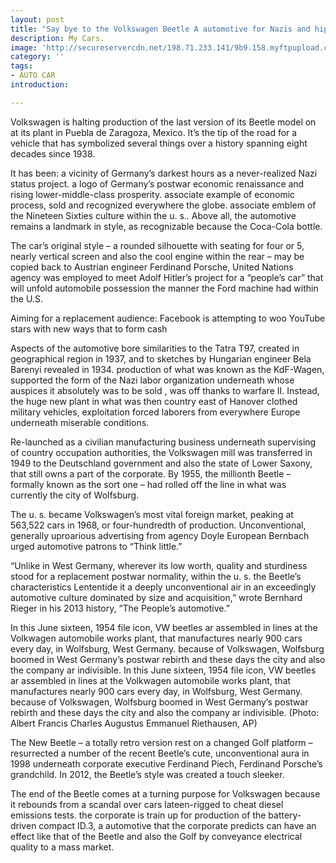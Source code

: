 ```yaml
---
layout: post
title: "Say bye to the Volkswagen Beetle A automotive for Nazis and hippies alike"
description: My Cars.
image: 'http://secureservercdn.net/198.71.233.141/9b9.158.myftpupload.com/wp-content/uploads/2018/11/2017_PRIUS_PHV_Aqua_Solar_Roof_Detail_01-750x500-750x400.jpg'
category: ''
tags:
- AUTO CAR
introduction:

---
```

Volkswagen is halting production of the last version of its Beetle model on at its plant in Puebla de Zaragoza, Mexico. It’s the tip of the road for a vehicle that has symbolized several things over a history spanning eight decades since 1938.

It has been: a vicinity of Germany’s darkest hours as a never-realized Nazi status project. a logo of Germany’s postwar economic renaissance and rising lower-middle-class prosperity. associate example of economic process, sold and recognized everywhere the globe. associate emblem of the Nineteen Sixties culture within the u. s.. Above all, the automotive remains a landmark in style, as recognizable because the Coca-Cola bottle.

The car’s original style – a rounded silhouette with seating for four or 5, nearly vertical screen and also the cool engine within the rear – may be copied back to Austrian engineer Ferdinand Porsche, United Nations agency was employed to meet Adolf Hitler’s project for a “people’s car” that will unfold automobile possession the manner the Ford machine had within the U.S.

Aiming for a replacement audience: Facebook is attempting to woo YouTube stars with new ways that to form cash

Aspects of the automotive bore similarities to the Tatra T97, created in geographical region in 1937, and to sketches by Hungarian engineer Bela Barenyi revealed in 1934. production of what was known as the KdF-Wagen, supported the form of the Nazi labor organization underneath whose auspices it absolutely was to be sold , was off thanks to warfare II. Instead, the huge new plant in what was then country east of Hanover clothed military vehicles, exploitation forced laborers from everywhere Europe underneath miserable conditions.

Re-launched as a civilian manufacturing business underneath supervising of country occupation authorities, the Volkswagen mill was transferred in 1949 to the Deutschland government and also the state of Lower Saxony, that still owns a part of the corporate. By 1955, the millionth Beetle – formally known as the sort one – had rolled off the line in what was currently the city of Wolfsburg.

The u. s. became Volkswagen’s most vital foreign market, peaking at 563,522 cars in 1968, or four-hundredth of production. Unconventional, generally uproarious advertising from agency Doyle European Bernbach urged automotive patrons to “Think little.”

“Unlike in West Germany, wherever its low worth, quality and sturdiness stood for a replacement postwar normality, within the u. s. the Beetle’s characteristics Lententide it a deeply unconventional air in an exceedingly automotive culture dominated by size and acquisition,” wrote Bernhard Rieger in his 2013 history, “The People’s automotive.”

In this June sixteen, 1954 file icon, VW beetles ar assembled in lines at the Volkwagen automobile works plant, that manufactures nearly 900 cars every day, in Wolfsburg, West Germany. because of Volkswagen, Wolfsburg boomed in West Germany’s postwar rebirth and these days the city and also the company ar indivisible.
In this June sixteen, 1954 file icon, VW beetles ar assembled in lines at the Volkwagen automobile works plant, that manufactures nearly 900 cars every day, in Wolfsburg, West Germany. because of Volkswagen, Wolfsburg boomed in West Germany’s postwar rebirth and these days the city and also the company ar indivisible. (Photo: Albert Francis Charles Augustus Emmanuel Riethausen, AP)

The New Beetle – a totally retro version rest on a changed Golf platform – resurrected a number of the recent Beetle’s cute, unconventional aura in 1998 underneath corporate executive Ferdinand Piech, Ferdinand Porsche’s grandchild. In 2012, the Beetle’s style was created a touch sleeker.

The end of the Beetle comes at a turning purpose for Volkswagen because it rebounds from a scandal over cars lateen-rigged to cheat diesel emissions tests. the corporate is train up for production of the battery-driven compact ID.3, a automotive that the corporate predicts can have an effect like that of the Beetle and also the Golf by conveyance electrical quality to a mass market.